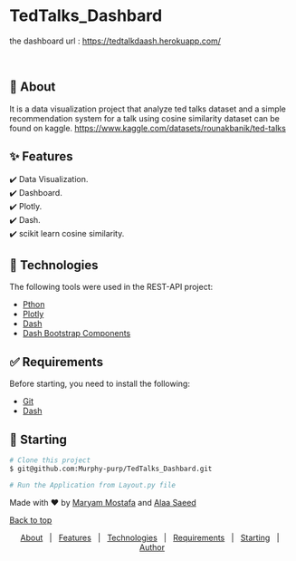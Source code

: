 # TedTalks_Dashbard

the dashboard url : https://tedtalkdaash.herokuapp.com/


<!--<div align="center" id="top"> 
  <!-- <a href="https://resources.netlify.app">Demo</a> -->
</div>

<!-- <h4 align="center"> 
	🚧  Resources 🚀 Under construction...  🚧
</h4> 

<hr> -->


<br>

## :dart: About ##

It is a data visualization project that analyze ted talks dataset and a simple recommendation system for a talk using cosine similarity
dataset can be found on kaggle. https://www.kaggle.com/datasets/rounakbanik/ted-talks


## :sparkles: Features ##

    
:heavy_check_mark: Data Visualization. \
:heavy_check_mark: Dashboard. \
:heavy_check_mark: Plotly. \
:heavy_check_mark: Dash. \
:heavy_check_mark: scikit learn cosine similarity. 



## :rocket: Technologies ##

The following tools were used in the REST-API project:

- [Pthon](https://www.python.org/)
- [Plotly](https://plotly.com/)
- [Dash](https://dash.plotly.com/)
- [Dash Bootstrap Components](https://dash-bootstrap-components.opensource.faculty.ai/)


## :white_check_mark: Requirements ##

Before starting, you need to install the following:
- [Git](https://git-scm.com) 
- [Dash](https://dash.plotly.com/)

## :checkered_flag: Starting ##

```bash
# Clone this project
$ git@github.com:Murphy-purp/TedTalks_Dashbard.git

# Run the Application from Layout.py file

```


Made with :heart: by <a href="https://github.com/Murphy-purp" target="_blank">Maryam Mostafa</a> and <a href="https://github.com/aalaasaeed" target="_blank">Alaa Saeed</a> 
&#xa0; 

<a href="#top">Back to top</a>
<p align="center">
  <a href="#dart-about">About</a> &#xa0; | &#xa0; 
  <a href="#sparkles-features">Features</a> &#xa0; | &#xa0;
  <a href="#rocket-technologies">Technologies</a> &#xa0; | &#xa0;
  <a href="#white_check_mark-requirements">Requirements</a> &#xa0; | &#xa0;
  <a href="#checkered_flag-starting">Starting</a> &#xa0; | &#xa0;
  <a href="https://github.com/Murphy-purp/TedTalks_Dashbard" target="_blank">Author</a>
</p>
